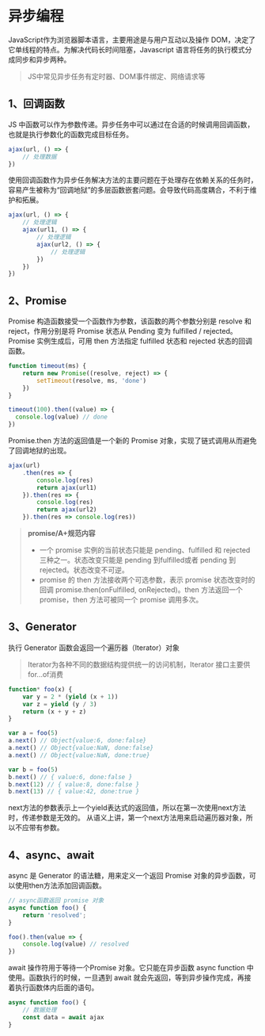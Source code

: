 # 异步编程
JavaScript作为浏览器脚本语言，主要用途是与用户互动以及操作 DOM，决定了它单线程的特点。为解决代码长时间阻塞，Javascript 语言将任务的执行模式分成同步和异步两种。

> JS中常见异步任务有定时器、DOM事件绑定、网络请求等

## 1、回调函数
JS 中函数可以作为参数传递。异步任务中可以通过在合适的时候调用回调函数，也就是执行参数化的函数完成目标任务。

``` javascript
ajax(url, () => {
	// 处理数据
})
```

使用回调函数作为异步任务解决方法的主要问题在于处理存在依赖关系的任务时，容易产生被称为“回调地狱”的多层函数嵌套问题。会导致代码高度耦合，不利于维护和拓展。

``` javascript
ajax(url, () => {
    // 处理逻辑
    ajax(url1, () => {
        // 处理逻辑
        ajax(url2, () => {
            // 处理逻辑
        })
    })
})
```

## 2、Promise
Promise 构造函数接受一个函数作为参数，该函数的两个参数分别是 resolve 和 reject，作用分别是将 Promise 状态从 Pending 变为 fulfilled / rejected。  
Promise 实例生成后，可用 then 方法指定 fulfilled 状态和 rejected 状态的回调函数。

``` javascript
function timeout(ms) {
    return new Promise((resolve, reject) => {
        setTimeout(resolve, ms, 'done')
    })
}

timeout(100).then((value) => {
  console.log(value) // done
})
```

Promise.then 方法的返回值是一个新的 Promise 对象，实现了链式调用从而避免了回调地狱的出现。
``` javascript
ajax(url)
    .then(res => {
        console.log(res)
        return ajax(url1)
    }).then(res => {
        console.log(res)
        return ajax(url2)
    }).then(res => console.log(res))
```


> **promise/A+规范内容**
>- 一个 promise 实例的当前状态只能是 pending、fulfilled 和 rejected 三种之一。状态改变只能是 pending 到fulfilled或者 pending 到 rejected。状态改变不可逆。  
>- promise 的 then 方法接收两个可选参数，表示 promise 状态改变时的回调 promise.then(onFulfilled, onRejected)。then 方法返回一个 promise，then 方法可被同一个 promise 调用多次。

## 3、Generator
执行 Generator 函数会返回一个遍历器（Iterator）对象
> Iterator为各种不同的数据结构提供统一的访问机制，Iterator 接口主要供for...of消费

``` javascript
function* foo(x) {
    var y = 2 * (yield (x + 1))
    var z = yield (y / 3)
    return (x + y + z)
}

var a = foo(5)
a.next() // Object{value:6, done:false}
a.next() // Object{value:NaN, done:false}
a.next() // Object{value:NaN, done:true}

var b = foo(5)
b.next() // { value:6, done:false }
b.next(12) // { value:8, done:false }
b.next(13) // { value:42, done:true }
```
next方法的参数表示上一个yield表达式的返回值，所以在第一次使用next方法时，传递参数是无效的。
从语义上讲，第一个next方法用来启动遍历器对象，所以不应带有参数。

## 4、async、await
async 是 Generator 的语法糖，用来定义一个返回 Promise 对象的异步函数，可以使用then方法添加回调函数。

```javascript
// async函数返回 promise 对象
async function foo() {
    return 'resolved';
}

foo().then(value => {
    console.log(value) // resolved
})
```
await 操作符用于等待一个Promise 对象。它只能在异步函数 async function 中使用。函数执行的时候，一旦遇到 await 就会先返回，等到异步操作完成，再接着执行函数体内后面的语句。

```javascript
async function foo() {
    // 数据处理
    const data = await ajax
}
```